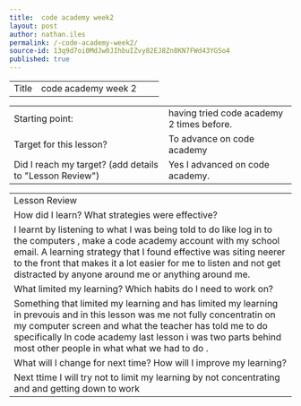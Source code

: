 ```yaml
---
title:  code academy week2
layout: post
author: nathan.iles
permalink: /-code-academy-week2/
source-id: 13q9d7oi0MdJw0JIhbuIZvy82EJ8Zn8KN7FWd43YGSo4
published: true
---
```

<table>
  <tr>
    <td>Title</td>
    <td>code academy week 2</td>
    <td></td>
    <td></td>
  </tr>
</table>


<table>
  <tr>
    <td>Starting point:</td>
    <td>having tried code academy 2 times before.</td>
  </tr>
  <tr>
    <td>Target for this lesson?</td>
    <td>To advance on code academy</td>
  </tr>
  <tr>
    <td>Did I reach my target? 
(add details to "Lesson Review")</td>
    <td>Yes I advanced on code academy.</td>
  </tr>
</table>


<table>
  <tr>
    <td>Lesson Review</td>
  </tr>
  <tr>
    <td>How did I learn? What strategies were effective? </td>
  </tr>
  <tr>
    <td> I learnt by listening to what I was being told to do like log in to the computers , make a code academy account with my school email. A learning strategy that I found effective was siting neerer to the front that makes it a lot easier for me to listen  and not get distracted by anyone around me or anything around me. </td>
  </tr>
  <tr>
    <td>What limited my learning? Which habits do I need to work on? </td>
  </tr>
  <tr>
    <td>Something that limited my learning and has limited my learning in prevouis and in this lesson was me not fully concentratin on my computer screen and what the teacher has told me to do specifically In code academy  last lesson i was two parts behind most other people in what what we had to do .</td>
  </tr>
  <tr>
    <td>What will I change for next time? How will I improve my learning?</td>
  </tr>
  <tr>
    <td>Next ttime I will try not to limit my learning by not concentrating and and getting down to work</td>
  </tr>
</table>


